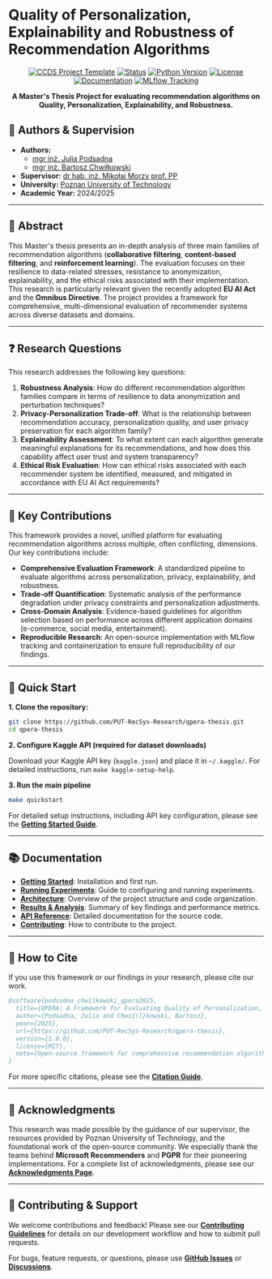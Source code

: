 # Quality of Personalization, Explainability and Robustness of Recommendation Algorithms

<div align="center">

[![CCDS Project Template](https://img.shields.io/badge/CCDS-Project--template-328F97)](https://cookiecutter-data-science.drivendata.org/)
[![Status](https://img.shields.io/badge/Status-Active-brightgreen.svg)](https://github.com/PUT-RecSys-Research/qpera-thesis/pulse)
[![Python Version](https://img.shields.io/badge/Python-3.9+-blue.svg)](https://www.python.org/downloads/)
[![License](https://img.shields.io/badge/License-MIT-green.svg)](LICENSE)
[![Documentation](https://img.shields.io/badge/documentation-view-blue.svg)](https://put-recsys-research.github.io/qpera-thesis/)
[![MLflow Tracking](https://img.shields.io/badge/MLflow-Tracking-blue.svg)](https://mlflow.org/)

**A Master's Thesis Project for evaluating recommendation algorithms on Quality, Personalization, Explainability, and Robustness.**
</div>

## 👥 Authors & Supervision

- **Authors:** 
  - [mgr inż. Julia Podsadna](https://github.com/GambiBambi) 
  - [mgr inż. Bartosz Chwiłkowski](https://github.com/kooogi)
- **Supervisor:** [dr hab. inż. Mikołaj Morzy prof. PP](https://github.com/megaduks)
- **University:** [Poznan University of Technology](https://put.poznan.pl/en)
- **Academic Year:** 2024/2025

---

## 📖 Abstract

This Master's thesis presents an in-depth analysis of three main families of recommendation algorithms (**collaborative filtering**, **content-based filtering**, and **reinforcement learning**). The evaluation focuses on their resilience to data-related stresses, resistance to anonymization, explainability, and the ethical risks associated with their implementation. This research is particularly relevant given the recently adopted **EU AI Act** and the **Omnibus Directive**. The project provides a framework for comprehensive, multi-dimensional evaluation of recommender systems across diverse datasets and domains.

---

## ❓ Research Questions

This research addresses the following key questions:

1.  **Robustness Analysis**: How do different recommendation algorithm families compare in terms of resilience to data anonymization and perturbation techniques?
2.  **Privacy-Personalization Trade-off**: What is the relationship between recommendation accuracy, personalization quality, and user privacy preservation for each algorithm family?
3.  **Explainability Assessment**: To what extent can each algorithm generate meaningful explanations for its recommendations, and how does this capability affect user trust and system transparency?
4.  **Ethical Risk Evaluation**: How can ethical risks associated with each recommender system be identified, measured, and mitigated in accordance with EU AI Act requirements?

---

## 🔬 Key Contributions

This framework provides a novel, unified platform for evaluating recommendation algorithms across multiple, often conflicting, dimensions. Our key contributions include:

-   **Comprehensive Evaluation Framework**: A standardized pipeline to evaluate algorithms across personalization, privacy, explainability, and robustness.
-   **Trade-off Quantification**: Systematic analysis of the performance degradation under privacy constraints and personalization adjustments.
-   **Cross-Domain Analysis**: Evidence-based guidelines for algorithm selection based on performance across different application domains (e-commerce, social media, entertainment).
-   **Reproducible Research**: An open-source implementation with MLflow tracking and containerization to ensure full reproducibility of our findings.

---

## 🚀 Quick Start

**1. Clone the repository:**
```bash
git clone https://github.com/PUT-RecSys-Research/qpera-thesis.git
cd qpera-thesis
```

**2. Configure Kaggle API (required for dataset downloads)**

Download your Kaggle API key (`kaggle.json`) and place it in `~/.kaggle/`. For detailed instructions, run `make kaggle-setup-help`.

**3. Run the main pipeline**
```bash
make quickstart
```
For detailed setup instructions, including API key configuration, please see the [**Getting Started Guide**](docs/getting-started.md).

---

## 📚 Documentation

*   [**Getting Started**](docs/getting-started.md): Installation and first run.
*   [**Running Experiments**](docs/experiments.md): Guide to configuring and running experiments.
*   [**Architecture**](docs/architecture.md): Overview of the project structure and code organization.
*   [**Results & Analysis**](docs/results.md): Summary of key findings and performance metrics.
*   [**API Reference**](docs/api.md): Detailed documentation for the source code.
*   [**Contributing**](docs/contributing.md): How to contribute to the project.

---

## 📄 How to Cite

If you use this framework or our findings in your research, please cite our work.

```bibtex
@software{podsadna_chwilkowski_qpera2025,
  title={QPERA: A Framework for Evaluating Quality of Personalization, Explainability, and Robustness of Recommendation Algorithms},
  author={Podsadna, Julia and Chwi{\l}kowski, Bartosz},
  year={2025},
  url={https://github.com/PUT-RecSys-Research/qpera-thesis},
  version={1.0.0},
  license={MIT},
  note={Open-source framework for comprehensive recommendation algorithm evaluation}
}
```
For more specific citations, please see the [**Citation Guide**](docs/citation.md).

---

## 🙏 Acknowledgments

This research was made possible by the guidance of our supervisor, the resources provided by Poznan University of Technology, and the foundational work of the open-source community. We especially thank the teams behind **Microsoft Recommenders** and **PGPR** for their pioneering implementations. For a complete list of acknowledgments, please see our [**Acknowledgments Page**](docs/acknowledgments.md).

---

## 🤝 Contributing & Support

We welcome contributions and feedback! Please see our [**Contributing Guidelines**](docs/contributing.md) for details on our development workflow and how to submit pull requests.

For bugs, feature requests, or questions, please use [**GitHub Issues**](https://github.com/PUT-RecSys-Research/qpera-thesis/issues) or [**Discussions**](https://github.com/PUT-RecSys-Research/qpera-thesis/discussions).
